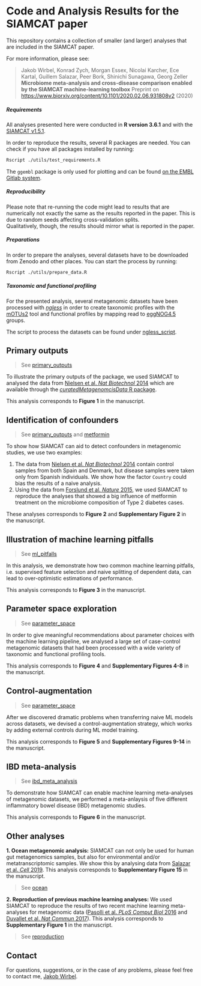 # Code and Analysis Results for the SIAMCAT paper

This repository contains a collection of smaller (and larger) analyses that
are included in the SIAMCAT paper.

For more information, please see:

> Jakob Wirbel, Konrad Zych, Morgan Essex, Nicolai Karcher, Ece Kartal,
> Guillem Salazar, Peer Bork, Shinichi Sunagawa, Georg Zeller  
> **Microbiome meta-analysis and cross-disease comparison enabled by the
> SIAMCAT machine-learning toolbox**
> Preprint on https://www.biorxiv.org/content/10.1101/2020.02.06.931808v2 (2020)


##### Requirements

All analyses presented here were conducted in **R version 3.6.1** and with the
[SIAMCAT v1.5.1](https://github.com/zellerlab/siamcat/releases/tag/v1.5.1).

In order to reproduce the results, several R packages are needed. You can
check if you have all packages installed by running:
```bash
Rscript ./utils/test_requirements.R
```

The `ggembl` package is only used for plotting and can be found
[on the EMBL Gitlab system](https://git.embl.de/grp-zeller/ggembl).

##### Reproducibility

Please note that re-running the code might lead to results that are numerically
not exactly the same as the results reported in the paper. This is due to
random seeds affecting cross-validation splits.  
Qualitatively, though, the results should mirror what is reported in the paper.

##### Preparations

In order to prepare the analyses, several datasets have to be downloaded from
Zenodo and other places. You can start the process by running:
```bash
Rscript ./utils/prepare_data.R
```

##### Taxonomic and functional profiling

For the presented analysis, several metagenomic datasets have been processed
with [_ngless_](https://www.ncbi.nlm.nih.gov/pubmed/31159881) in order to
create taxonomic profiles with the
[mOTUs2](https://www.ncbi.nlm.nih.gov/pubmed/30833550) tool and functional
profiles by mapping read to
[eggNOG4.5](https://www.ncbi.nlm.nih.gov/pubmed/26582926) groups.

The script to process the datasets can be found under
[ngless_script](https://github.com/zellerlab/siamcat_paper/tree/master/utils/full_pipeline.ngl).


## Primary outputs

>See [primary_outputs](https://github.com/zellerlab/siamcat_paper/tree/master/primary_outputs)

To illustrate the primary outputs of the package, we used SIAMCAT to
analysed the data from
[Nielsen et al. _Nat Biotechnol_ 2014](https://www.ncbi.nlm.nih.gov/pubmed/24997787)
which are available through the
[_curatedMetagenomcisData_ R package](https://waldronlab.io/curatedMetagenomicData/).

This analysis corresponds to **Figure 1** in the manuscript.

## Identification of confounders

>See [primary_outputs](https://github.com/zellerlab/siamcat_paper/tree/master/primary_outputs)
and [metformin](https://github.com/zellerlab/siamcat_paper/tree/master/metformin)

To show how SIAMCAT can aid to detect confounders in metagenomic studies,
we use two examples:
1. The data from
[Nielsen et al. _Nat Biotechnol_ 2014](https://www.ncbi.nlm.nih.gov/pubmed/24997787)
contain control samples from both Spain and Denmark, but disease samples were
taken only from Spanish individuals. We show how the factor `Country` could
bias the results of a naive analysis.
2. Using the data from
[Forslund et al. _Nature_ 2015](https://www.ncbi.nlm.nih.gov/pubmed/26633628),
we used SIAMCAT to reproduce the analyses that showed a big influence of
metformin treatment on the microbiome composition of Type 2 diabetes cases.

These analyses corresponds to **Figure 2** and **Supplementary Figure 2**
in the manuscript.


## Illustration of machine learning pitfalls

>See [ml_pitfalls](https://github.com/zellerlab/siamcat_paper/tree/master/ml_pitfalls)

In this analysis, we demonstrate how two common machine learning pitfalls,
i.e. supervised feature selection and naive splitting of dependent data, can
lead to over-optimistic estimations of performance.

This analysis corresponds to **Figure 3** in the manuscript.

## Parameter space exploration

>See [parameter_space](https://github.com/zellerlab/siamcat_paper/tree/master/parameter_space)

In order to give meaningful recommendations about parameter choices with the
machine learning pipeline, we analysed a large set of case-control metagenomic
datasets that had been processed with a wide variety of taxonomic and
functional profiling tools.

This analysis corresponds to **Figure 4** and **Supplementary Figures 4-8**
in the manuscript.

## Control-augmentation

>See [parameter_space](https://github.com/zellerlab/siamcat_paper/tree/master/control_augmentation)

After we discovered dramatic problems when transferring naive ML models across
datasets, we devised a control-augmentation strategy, which works by adding
external controls during ML model training.

This analysis corresponds to **Figure 5** and **Supplementary Figures 9-14**
in the manuscript.

## IBD meta-analysis

>See [ibd_meta_analysis](https://github.com/zellerlab/siamcat_paper/tree/master/ibd_meta_analysis)

To demonstrate how SIAMCAT can enable machine learning meta-analyses of
metagenomic datasets, we performed a meta-anlaysis of five different
inflammatory bowel disease (IBD) metagenomic studies.

This analysis corresponds to **Figure 6** in the manuscript.

## Other analyses

**1. Ocean metagenomic analysis:** SIAMCAT can not only be used for human gut
metagenomics samples, but also for environmental and/or metatranscriptomic
samples. We show this by analysing data from
[Salazar et al. _Cell_ 2019](https://www.ncbi.nlm.nih.gov/pubmed/31730850).
This analysis corresponds to **Supplementary Figure 15** in the manuscript.
>See [ocean](https://github.com/zellerlab/siamcat_paper/tree/master/ocean)


**2. Reproduction of previous machine learning analyses:** We used SIAMCAT to
reproduce the results of two recent machine learning meta-analyses for
metagenomic data
([Pasolli et al. _PLoS Comput Biol_ 2016](https://www.ncbi.nlm.nih.gov/pubmed/27400279)
and
[Duvallet et al. _Nat Commun_ 2017](https://www.ncbi.nlm.nih.gov/pubmed/29209090)).
This analysis corresponds to **Supplementary Figure 1** in the manuscript.
>See [reproduction](https://github.com/zellerlab/siamcat_paper/tree/master/reproduction)

## Contact

For questions, suggestions, or in the case of any problems, please feel free
to contact me, [Jakob Wirbel](mailto:jakob.wirbel@embl.de).
